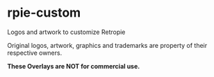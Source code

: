 # rpie-custom
Logos and artwork to customize Retropie

Original logos, artwork, graphics and trademarks are property of their respective owners.

**These Overlays are NOT for commercial use.**
